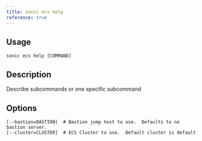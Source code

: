 ```yaml
---
title: sonic ecs help
reference: true
---
```


## Usage

    sonic ecs help [COMMAND]

## Description

Describe subcommands or one specific subcommand


## Options

```
[--bastion=BASTION]  # Bastion jump host to use.  Defaults to no bastion server.
[--cluster=CLUSTER]  # ECS Cluster to use.  Default cluster is default
```

